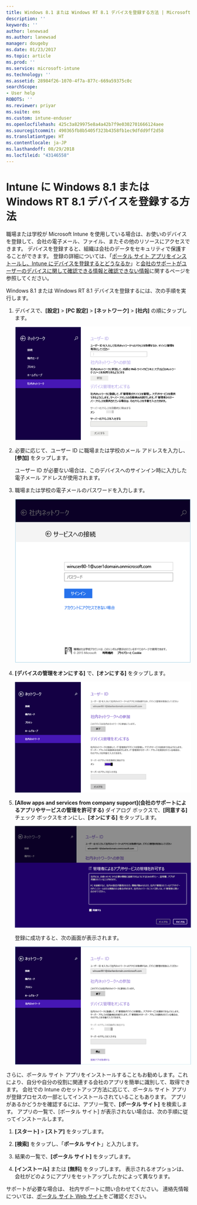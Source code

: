```yaml
---
title: Windows 8.1 または Windows RT 8.1 デバイスを登録する方法 | Microsoft Docs
description: ''
keywords: ''
author: lenewsad
ms.author: lanewsad
manager: dougeby
ms.date: 01/23/2017
ms.topic: article
ms.prod: ''
ms.service: microsoft-intune
ms.technology: ''
ms.assetid: 28984f26-1070-4f7a-877c-669a59375c0c
searchScope:
- User help
ROBOTS: ''
ms.reviewer: priyar
ms.suite: ems
ms.custom: intune-enduser
ms.openlocfilehash: 425c3a829975e8a4a42b7f9e0302701666124aee
ms.sourcegitcommit: 490365fb8b5405f323b4358fb1ec9dfdd9ff2d58
ms.translationtype: HT
ms.contentlocale: ja-JP
ms.lasthandoff: 08/29/2018
ms.locfileid: "43146558"
---
```

# <a name="how-to-enroll-your-windows-81-or-windows-rt-81-device-in-intune"></a>Intune に Windows 8.1 または Windows RT 8.1 デバイスを登録する方法

職場または学校が Microsoft Intune を使用している場合は、お使いのデバイスを登録して、会社の電子メール、ファイル、またその他のリソースにアクセスできます。 デバイスを登録すると、組織は会社のデータをセキュリティで保護することができます。 登録の詳細については、「[ポータル サイト アプリをインストールし、Intune にデバイスを登録するとどうなるか](what-happens-if-you-install-the-company-portal-app-and-enroll-your-device-in-intune-windows.md)」と[会社のサポートがユーザーのデバイスに関して確認できる情報と確認できない情報](what-info-can-your-company-see-when-you-enroll-your-device-in-intune.md)に関するページを参照してください。


Windows 8.1 または Windows RT 8.1 デバイスを登録するには、次の手順を実行します。

1.  デバイスで、**[設定]** &gt; **[PC 設定]** &gt; **[ネットワーク]** &gt; **[社内]** の順にタップします。

    ![nav-to-workplace](./media/W81-1-workplacejoin.png)

2.  必要に応じて、ユーザー ID に職場または学校のメール アドレスを入力し、**[参加]** をタップします。

    ユーザー ID が必要ない場合は、このデバイスへのサインイン時に入力した電子メール アドレスが使用されます。

3.  職場または学校の電子メールのパスワードを入力します。

    ![type-password](./media/W81-2-workplacesettings_signin.png)

4.  **[デバイスの管理をオンにする]** で、**[オンにする]** をタップします。

    ![turn-on-device-management](./media/W81-3-dev-mgt-turn-on.png)

5.  **[Allow apps and services from company support]\(会社のサポートによるアプリやサービスの管理を許可する\)** ダイアログ ボックスで、**[同意する]** チェック ボックスをオンにし、**[オンにする]** をタップします。

    ![turn-on-allow-apps-services](./media/W81-4-agree-allow-apps-services.png)

    登録に成功すると、次の画面が表示されます。

    ![enrollment-complete](./media/W81-5-enrolled-done.png)

さらに、ポータル サイト アプリをインストールすることもお勧めします。これにより、自分や自分の役割に関連する会社のアプリを簡単に識別して、取得できます。 会社での Intune のセットアップ方法に応じて、ポータル サイト アプリが登録プロセスの一部としてインストールされていることもあります。 アプリがあるかどうかを確認するには、アプリ一覧で、**[ポータル サイト]** を検索します。 アプリの一覧で、[ポータル サイト] が表示されない場合は、次の手順に従ってインストールします。

1.  **[スタート]** &gt; **[ストア]** をタップします。

2.  **[検索]** をタップし、「**ポータル サイト**」と入力します。

3.  結果の一覧で、**[ポータル サイト]** をタップします。

4.  **[インストール]** または **[無料]** をタップします。 表示されるオプションは、会社がどのようにアプリをセットアップしたかによって異なります。

サポートが必要な場合は、 社内サポートに問い合わせてください。 連絡先情報については、[ポータル サイト Web サイト](https://go.microsoft.com/fwlink/?linkid=2010980)をご確認ください。
